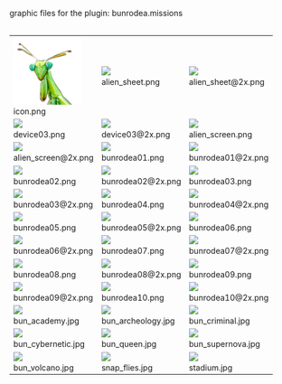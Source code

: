 graphic files for the plugin: bunrodea.missions<br>
<br>
<table>
	<tr>
		<td><img src="https://github.com/zuckung/endless-sky-plugins/blob/main/myplugins/bunrodea.missions/icon.png?raw=true"><br>
		icon.png</td>
		<td><img src="https://github.com/zuckung/endless-sky-plugins/blob/main/myplugins/bunrodea.missions/images/outfit/alien_sheet.png?raw=true"><br>
		alien_sheet.png</td>
		<td><img src="https://github.com/zuckung/endless-sky-plugins/blob/main/myplugins/bunrodea.missions/images/outfit/alien_sheet@2x.png?raw=true"><br>
		alien_sheet@2x.png</td>
	</tr>
	<tr>
		<td><img src="https://github.com/zuckung/endless-sky-plugins/blob/main/myplugins/bunrodea.missions/images/outfit/device03.png?raw=true"><br>
		device03.png</td>
		<td><img src="https://github.com/zuckung/endless-sky-plugins/blob/main/myplugins/bunrodea.missions/images/outfit/device03@2x.png?raw=true"><br>
		device03@2x.png</td>
		<td><img src="https://github.com/zuckung/endless-sky-plugins/blob/main/myplugins/bunrodea.missions/images/portrait/alien_screen.png?raw=true"><br>
		alien_screen.png</td>
	</tr>
	<tr>
		<td><img src="https://github.com/zuckung/endless-sky-plugins/blob/main/myplugins/bunrodea.missions/images/portrait/alien_screen@2x.png?raw=true"><br>
		alien_screen@2x.png</td>
		<td><img src="https://github.com/zuckung/endless-sky-plugins/blob/main/myplugins/bunrodea.missions/images/portrait/bunrodea01.png?raw=true"><br>
		bunrodea01.png</td>
		<td><img src="https://github.com/zuckung/endless-sky-plugins/blob/main/myplugins/bunrodea.missions/images/portrait/bunrodea01@2x.png?raw=true"><br>
		bunrodea01@2x.png</td>
	</tr>
	<tr>
		<td><img src="https://github.com/zuckung/endless-sky-plugins/blob/main/myplugins/bunrodea.missions/images/portrait/bunrodea02.png?raw=true"><br>
		bunrodea02.png</td>
		<td><img src="https://github.com/zuckung/endless-sky-plugins/blob/main/myplugins/bunrodea.missions/images/portrait/bunrodea02@2x.png?raw=true"><br>
		bunrodea02@2x.png</td>
		<td><img src="https://github.com/zuckung/endless-sky-plugins/blob/main/myplugins/bunrodea.missions/images/portrait/bunrodea03.png?raw=true"><br>
		bunrodea03.png</td>
	</tr>
	<tr>
		<td><img src="https://github.com/zuckung/endless-sky-plugins/blob/main/myplugins/bunrodea.missions/images/portrait/bunrodea03@2x.png?raw=true"><br>
		bunrodea03@2x.png</td>
		<td><img src="https://github.com/zuckung/endless-sky-plugins/blob/main/myplugins/bunrodea.missions/images/portrait/bunrodea04.png?raw=true"><br>
		bunrodea04.png</td>
		<td><img src="https://github.com/zuckung/endless-sky-plugins/blob/main/myplugins/bunrodea.missions/images/portrait/bunrodea04@2x.png?raw=true"><br>
		bunrodea04@2x.png</td>
	</tr>
	<tr>
		<td><img src="https://github.com/zuckung/endless-sky-plugins/blob/main/myplugins/bunrodea.missions/images/portrait/bunrodea05.png?raw=true"><br>
		bunrodea05.png</td>
		<td><img src="https://github.com/zuckung/endless-sky-plugins/blob/main/myplugins/bunrodea.missions/images/portrait/bunrodea05@2x.png?raw=true"><br>
		bunrodea05@2x.png</td>
		<td><img src="https://github.com/zuckung/endless-sky-plugins/blob/main/myplugins/bunrodea.missions/images/portrait/bunrodea06.png?raw=true"><br>
		bunrodea06.png</td>
	</tr>
	<tr>
		<td><img src="https://github.com/zuckung/endless-sky-plugins/blob/main/myplugins/bunrodea.missions/images/portrait/bunrodea06@2x.png?raw=true"><br>
		bunrodea06@2x.png</td>
		<td><img src="https://github.com/zuckung/endless-sky-plugins/blob/main/myplugins/bunrodea.missions/images/portrait/bunrodea07.png?raw=true"><br>
		bunrodea07.png</td>
		<td><img src="https://github.com/zuckung/endless-sky-plugins/blob/main/myplugins/bunrodea.missions/images/portrait/bunrodea07@2x.png?raw=true"><br>
		bunrodea07@2x.png</td>
	</tr>
	<tr>
		<td><img src="https://github.com/zuckung/endless-sky-plugins/blob/main/myplugins/bunrodea.missions/images/portrait/bunrodea08.png?raw=true"><br>
		bunrodea08.png</td>
		<td><img src="https://github.com/zuckung/endless-sky-plugins/blob/main/myplugins/bunrodea.missions/images/portrait/bunrodea08@2x.png?raw=true"><br>
		bunrodea08@2x.png</td>
		<td><img src="https://github.com/zuckung/endless-sky-plugins/blob/main/myplugins/bunrodea.missions/images/portrait/bunrodea09.png?raw=true"><br>
		bunrodea09.png</td>
	</tr>
	<tr>
		<td><img src="https://github.com/zuckung/endless-sky-plugins/blob/main/myplugins/bunrodea.missions/images/portrait/bunrodea09@2x.png?raw=true"><br>
		bunrodea09@2x.png</td>
		<td><img src="https://github.com/zuckung/endless-sky-plugins/blob/main/myplugins/bunrodea.missions/images/portrait/bunrodea10.png?raw=true"><br>
		bunrodea10.png</td>
		<td><img src="https://github.com/zuckung/endless-sky-plugins/blob/main/myplugins/bunrodea.missions/images/portrait/bunrodea10@2x.png?raw=true"><br>
		bunrodea10@2x.png</td>
	</tr>
	<tr>
		<td><img src="https://github.com/zuckung/endless-sky-plugins/blob/main/myplugins/bunrodea.missions/images/scene/bun_academy.jpg?raw=true"><br>
		bun_academy.jpg</td>
		<td><img src="https://github.com/zuckung/endless-sky-plugins/blob/main/myplugins/bunrodea.missions/images/scene/bun_archeology.jpg?raw=true"><br>
		bun_archeology.jpg</td>
		<td><img src="https://github.com/zuckung/endless-sky-plugins/blob/main/myplugins/bunrodea.missions/images/scene/bun_criminal.jpg?raw=true"><br>
		bun_criminal.jpg</td>
	</tr>
	<tr>
		<td><img src="https://github.com/zuckung/endless-sky-plugins/blob/main/myplugins/bunrodea.missions/images/scene/bun_cybernetic.jpg?raw=true"><br>
		bun_cybernetic.jpg</td>
		<td><img src="https://github.com/zuckung/endless-sky-plugins/blob/main/myplugins/bunrodea.missions/images/scene/bun_queen.jpg?raw=true"><br>
		bun_queen.jpg</td>
		<td><img src="https://github.com/zuckung/endless-sky-plugins/blob/main/myplugins/bunrodea.missions/images/scene/bun_supernova.jpg?raw=true"><br>
		bun_supernova.jpg</td>
	</tr>
	<tr>
		<td><img src="https://github.com/zuckung/endless-sky-plugins/blob/main/myplugins/bunrodea.missions/images/scene/bun_volcano.jpg?raw=true"><br>
		bun_volcano.jpg</td>
		<td><img src="https://github.com/zuckung/endless-sky-plugins/blob/main/myplugins/bunrodea.missions/images/scene/snap_flies.jpg?raw=true"><br>
		snap_flies.jpg</td>
		<td><img src="https://github.com/zuckung/endless-sky-plugins/blob/main/myplugins/bunrodea.missions/images/scene/stadium.jpg?raw=true"><br>
		stadium.jpg</td>
	</tr>
</table>
